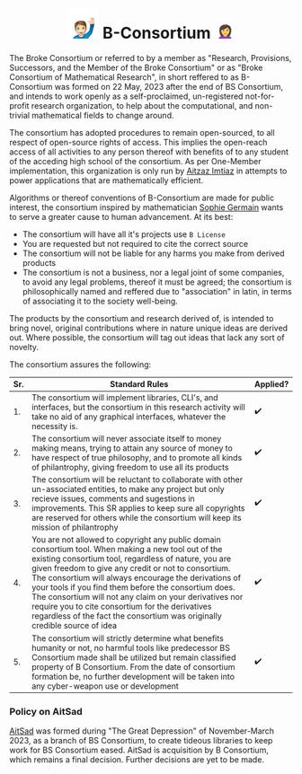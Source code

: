 <h1 align=center><img src="https://github.com/B-Consortium/static/blob/main/.Github/giphy.gif" height=55> B-Consortium <img src="https://github.com/B-Consortium/static/blob/main/.Github/woman_raising_hand_1024.gif" height=35></h1>

The Broke Consortium or referred to by a member as "Research, Provisions, Successors, and the Member of the Broke Consortium" or as "Broke Consortium of Mathematical Research", in short reffered to as B-Consortium was formed on 22 May, 2023 after the end of BS Consortium, and intends to work openly as a self-proclaimed, un-registered not-for-profit research organization, to help about the computational, and non-trivial mathematical fields to change around.

The consortium has adopted procedures to remain open-sourced, to all respect of open-source rights of access. This implies the open-reach access of all activities to any person thereof with benefits of to any student of the acceding high school of the consortium. As per One-Member implementation, this organization is only run by [Aitzaz Imtiaz](https://github.com/AitzazImtiaz/") in attempts to power applications that are mathematically efficient.

Algorithms or thereof conventions of B-Consortium are made for public interest, the consortium inspired by mathematician [Sophie Germain](https://en.wikipedia.org/wiki/Sophie_Germain) wants to serve a greater cause to human advancement. At its best:

 - The consortium will have all it's projects use ``B License``
 - You are requested but not required to cite the correct source
 - The consortium will not be liable for any harms you make from derived products
 - The consortium is not a business, nor a legal joint of some companies, to avoid any legal problems, thereof it must be agreed; the consortium is philosophically named and reffered due to "association" in latin, in terms of associating it to the society well-being.

The products by the consortium and research derived of, is intended to bring novel, original contributions where in nature unique ideas are derived out. Where possible, the consortium will tag out ideas that lack any sort of novelty. 

The consortium assures the following:

|Sr.|Standard Rules|Applied?|
|--|--|--|
|1.|The consortium will implement libraries, CLI's, and interfaces, but the consortium in this research activity will take no aid of any graphical interfaces, whatever the necessity is.| :heavy_check_mark: |
|2.|The consortium will never associate itself to money making means, trying to attain any source of money to have respect of true philosophy, and to promote all kinds of philantrophy, giving freedom to use all its products| :heavy_check_mark: |
|3.|The consortium will be reluctant to collaborate with other un-associated entities, to make any project but only recieve issues, comments and sugestions in improvements. This SR applies to keep sure all copyrights are reserved for others while the consortium will keep its mission of philantrophy| :heavy_check_mark: |
|4.|You are not allowed to copyright any public domain consortium tool. When making a new tool out of the existing consortium tool, regardless of nature, you are given freedom to give any credit or not to consortium. The consortium will always encourage the derivations of your tools if you find them before the consortium does. The consortium will not any claim on your derivatives nor require you to cite consortium for the derivatives regardless of the fact the consortium was originally credible source of idea| :heavy_check_mark: |
|5.|The consortium will strictly determine what benefits humanity or not, no harmful tools like predecessor BS Consortium made shall be utilized but remain classified property of B Consortium. From the date of consortium formation be, no further development will be taken into any cyber-weapon use or development| :heavy_check_mark: |

### Policy on AitSad
[AitSad](https://github.com/AitSad) was formed during "The Great Depression" of November-March 2023, as a branch of BS Consortium, to create tideous libraries to keep work for BS Consortium eased. AitSad is acquisition by B Consortium, which remains a final decision. Further decisions are yet to be made.
